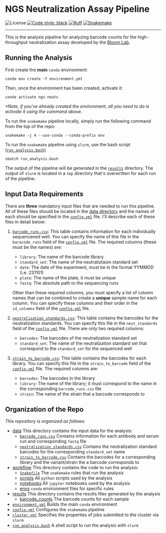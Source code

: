 # NGS Neutralization Assay Pipeline

![License](https://img.shields.io/github/license/matsengrp/multidms)
[![Code style: black](https://img.shields.io/badge/code%20style-black-000000.svg)](https://github.com/psf/black)
[![Ruff](https://img.shields.io/endpoint?url=https://raw.githubusercontent.com/charliermarsh/ruff/main/assets/badge/v2.json)](https://github.com/astral-sh/ruff)
[![Snakemake](https://img.shields.io/badge/snakemake-≥7.30-brightgreen.svg?style=flat)](https://snakemake.readthedocs.io)

---

This is the analysis pipeline for analyzing barcode counts for the high-throughput neutralization assay developed by the [Bloom Lab](https://research.fredhutch.org/bloom/en.html?gad_source=1&gclid=Cj0KCQjwqP2pBhDMARIsAJQ0CzoWkKHOThcnTs5JsV0pxNgtbnBOXKsdcf_JQ2b7Ja7t_D0zQRzZTLoaAothEALw_wcB).

## Running the Analysis

First create the **main** `conda` environment: 

```
conda env create -f environment.yml
```

Then, once the environment has been created, activate it: 

```
conda activate ngs-neuts
```

*\*Note, if you've already created the environment, all you need to do is activate it using the command above.*

To run the `snakemake` pipeline locally, simply run the following command from the top of the repo:

```
snakemake -j 4 --use-conda --conda-prefix env
```

To run the `snakemake` pipeline using `slurm`, use the bash script ([`run_analysis.bash`](/run_analysis.bash))

```
sbatch run_analysis.bash
```

The output of the pipeline will be generated in the [`results`](/results/) directory. The output of `slurm` is located in a `tmp` directory that's overwritten for each run of the pipeline.


## Input Data Requirements 

There are **three** mandatory input files that are needed to run this pipeline. All of these files should be located in the [data directory](/data/) and the names of each should be specified in the [`config.yml`](/config.yml) file. I'll describe each of these files in detail below: 

1. [`barcode_runs.csv`](/data/barcode_runs.csv): This table contains information for each individually sequencened well. You can specify the name of this file in the `baracode_runs` field of the [`config.yml`](/config.yml) file. The required columns (these must be the names) are: 
    - `library`: The name of the barcode library 
    - `standard_set`: The name of the neutraliztaion standard set
    - `date`: The date of the experiment, must be in the format YYMMDD (i.e. 231101)
    - `plate`: The name of the plate, it must be unique
    - `fastq`: The absolute path to the sequencing runs

    Other than these required columns, you must specify a list of column names that can be combined to create a **unique** sample name for each column. You can specify these columns and their order in the `id_columns` field of the [`config.yml`](/config.yml) file.

2. [`neutralization_standards.csv`](/data/neutralization_standards.csv): This table contains the barcodes for the neutralization standards. You can specify this file in the `neut_standards` field of the [`config.yml`](/config.yml) file. There are only two required columns: 
    - `barcodes`: The barcodes of the neutralization standard set
    - `standard_set`: The name of the neutralization standard set that correspond to the `standard_set` for the sequenced well

3. [`strain_to_barcode.csv`](/data/strain_to_barcode.csv): This table contains the barcodes for each library. You can specify this file in the `strain_to_barcode` field of the [`config.yml`](/config.yml) file. The required columns are: 
    - `barcodes`: The barcodes in the library
    - `library`: The name of the library; it must correspond to the name in the corresponding `barcode_runs.csv` file
    - `strain`: The name of the strain that a barcode corresponds to


## Organization of the Repo

*This repository is organized as follows:*

- [data](/data/) This directory contains the input data for the analysis:
    - [`barcode_runs.csv`](/data/barcode_runs.csv) Contains information for each antibody and serum run and corresponding `fastq` file
    - [`neutralization_standards.csv`](/data/neutralization_standards.csv) Contains the neutralization standard barcodes for the corresponding `standard_set` name
    - [`strain_to_barcode.csv`](/data/strain_to_barcode.csv) Contains the barcodes for a corresponding library and the variant/strain the a barcode corresponds to
- [workflow](/workflow/) This directory contains the code to run the analysis: 
    - [`Snakefile`](/workflow/Snakefile) The `snakemake` rules that run the analysis
    - [scripts](/workflow/scripts) All `python` scripts used by the analysis
    - [notebooks](/workflow/notebooks/) All `jupyter` notebooks used by the analysis
    - [envs](/workflow/envs/) `conda` environment files for specific rules 
- [results](/results/) This directory contains the results files generated by the analysis
    - [barcode_counts]() The barcode counts for each sample
- [`environment.yml`](/environment.yml) Builds the main `conda` environment
- [`config.yml`](/config.yml) Configures the `snakemake` pipeline
- [`cluster.yml`](/cluster.yml) Specifies the properties of jobs submitted to the cluster via `slurm`
- [`run_analysis.bash`](/run_analysis.bash) A shell script to run the analysis with `slurm`



